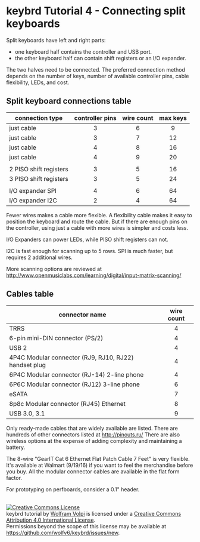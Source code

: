 keybrd Tutorial 4 - Connecting split keyboards
===============================================
Split keyboards have left and right parts:
* one keyboard half contains the controller and USB port.
* the other keyboard half can contain shift registers or an I/O expander.

The two halves need to be connected.
The preferred connection method depends on the number of keys, number of available controller pins, cable flexibility, LEDs, and cost.

## Split keyboard connections table

| connection type        | controller pins | wire count | max keys |
|------------------------|:---------------:|:----------:|:--------:|
| just cable             | 3               | 6          |  9       |
| just cable             | 3               | 7          | 12       |
| just cable             | 4               | 8          | 16       |
| just cable             | 4               | 9          | 20       |
|                        |                 |            |          |
| 2 PISO shift registers | 3               | 5          | 16       |
| 3 PISO shift registers | 3               | 5          | 24       |
|                        |                 |            |          |
| I/O expander SPI       | 4               | 6          | 64       |
| I/O expander I2C       | 2               | 4          | 64       |

Fewer wires makes a cable more flexible.
A flexibility cable makes it easy to position the keyboard and route the cable.
But if there are enough pins on the controller, using just a cable with more wires is simpler and costs less.

I/O Expanders can power LEDs, while PISO shift registers can not.

I2C is fast enough for scanning up to 5 rows.
SPI is much faster, but requires 2 additional wires.

More scanning options are reviewed at http://www.openmusiclabs.com/learning/digital/input-matrix-scanning/

## Cables table

| connector name                                        | wire count |
|-------------------------------------------------------|:----------:|
| TRRS                                                  | 4          |
| 6-pin mini-DIN connector (PS/2)                       | 4          |
| USB 2                                                 | 4          |
| 4P4C Modular connector (RJ9, RJ10, RJ22) handset plug | 4          |
| 6P4C Modular connector (RJ-14) 2-line phone           | 4          |
| 6P6C Modular connector (RJ12) 3-line phone            | 6          |
| eSATA                                                 | 7          |
| 8p8c Modular connector (RJ45) Ethernet                | 8          |
| USB 3.0, 3.1                                          | 9          |

Only ready-made cables that are widely available are listed.
There are hundreds of other connectors listed at http://pinouts.ru/
There are also wireless options at the expense of adding complexity and maintaining a battery.

The 8-wire "GearIT Cat 6 Ethernet Flat Patch Cable 7 Feet" is very flexible.
It's available at Walmart (9/19/16) if you want to feel the merchandise before you buy.
All the modular connector cables are available in the flat form factor.

For prototyping on perfboards, consider a 0.1" header.

<br>
<a rel="license" href="https://creativecommons.org/licenses/by/4.0/"><img alt="Creative Commons License" style="border-width:0" src="https://licensebuttons.net/l/by/4.0/88x31.png" /></a><br /><span xmlns:dct="http://purl.org/dc/terms/" property="dct:title">keybrd tutorial</span> by <a xmlns:cc="https://creativecommons.org/ns" href="https://github.com/wolfv6/keybrd" property="cc:attributionName" rel="cc:attributionURL">Wolfram Volpi</a> is licensed under a <a rel="license" href="https://creativecommons.org/licenses/by/4.0/">Creative Commons Attribution 4.0 International License</a>.<br />Permissions beyond the scope of this license may be available at <a xmlns:cc="https://creativecommons.org/ns" href="https://github.com/wolfv6/keybrd/issues/new" rel="cc:morePermissions">https://github.com/wolfv6/keybrd/issues/new</a>.

